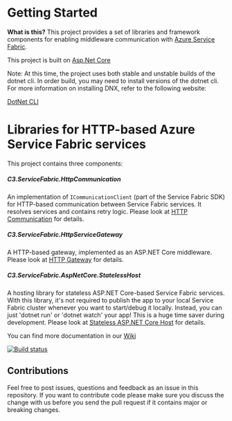 # Getting Started

**What is this?**
This project provides a set of libraries and framework components for enabling middleware communication with [Azure Service Fabric](https://azure.microsoft.com/en-us/documentation/services/service-fabric/). 

This project is built on [Asp.Net Core](http://docs.asp.net/en/latest/index.html)

Note: At this time, the project uses both stable and unstable builds of the dotnet cli. In order build, you may need to install versions of the dotnet cli. For more information on installing DNX, refer to the following website:

[DotNet CLI](https://github.com/dotnet/cli)

# Libraries for HTTP-based Azure Service Fabric services

This project contains three components:

##### C3.ServiceFabric.HttpCommunication
An implementation of `ICommunicationClient` (part of the Service Fabric SDK) for HTTP-based communication between Service Fabric services. 
It resolves services and contains retry logic. 
Please look at [HTTP Communication](https://github.com/c3-ls/ServiceFabric-Http/wiki/HTTP-Communication) for details.

##### C3.ServiceFabric.HttpServiceGateway
A HTTP-based gateway, implemented as an ASP.NET Core middleware. 
Please look at [HTTP Gateway](https://github.com/c3-ls/ServiceFabric-Http/wiki/HTTP-Gateway) for details.

##### C3.ServiceFabric.AspNetCore.StatelessHost
A hosting library for stateless ASP.NET Core-based Service Fabric services. 
With this library, it's not required to publish the app to your local Service Fabric cluster whenever you want to start/debug it locally. 
Instead, you can just 'dotnet run' or 'dotnet watch' your app! This is a huge time saver during development.
Please look at [Stateless ASP.NET Core Host](https://github.com/c3-ls/ServiceFabric-Http/wiki/Stateless-ASP.NET-Core-Host) for details.

You can find more documentation in our [Wiki](https://github.com/c3-ls/ServiceFabric-Http/wiki) 

[![Build status](https://ci.appveyor.com/api/projects/status/glormo3hm3wsdwm4/branch/master?svg=true)](https://ci.appveyor.com/project/cwe1ss/servicefabric-httpservicegateway/branch/master)

## Contributions

Feel free to post issues, questions and feedback as an issue in this repository. 
If you want to contribute code please make sure you discuss the change with us before
you send the pull request if it contains major or breaking changes.
